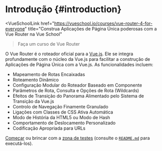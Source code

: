 # Introdução {#introduction}

<VueSchoolLink
  href="https://vueschool.io/courses/vue-router-4-for-everyone"
  title="Construa Aplicações de Página Única poderosas com a Vue Router na Vue School"
>Faça um curso de Vue Router</VueSchoolLink>

O Vue Router é o roteador oficial para a [Vue.js](https://vuejs.org). Ele se integra profundamente com o núcleo da Vue.js para facilitar a construção de Aplicações de Página Única com a Vue.js. As funcionalidades incluem:

- Mapeamento de Rotas Encaixadas
- Roteamento Dinâmico
- Configuração Modular do Roteador Baseado em Componente
- Parâmetros de Rota, Consulta e Opções de Rota (Wildcards)
- Efeitos de Transição do Panorama Alimentado pelo Sistema de Transição da Vue.js
- Controlo de Navegação Finamente Granulado
- Ligações com Classes de CSS Ativa Automática
- Modo de História da HTML5 ou Modo de Hash
- Comportamento de Deslocamento Personalizado
- Codificação Apropriada para URLs

[Começar](./guide/) ou brincar com a [zona de testes](https://github.com/vuejs/router/tree/main/packages/playground) (consulte o [`README.md`](https://github.com/vuejs/router) para executá-los).

<HomeSponsors />

<script setup>
import HomeSponsors from '.vitepress/theme/components/HomeSponsors.vue'
</script>
